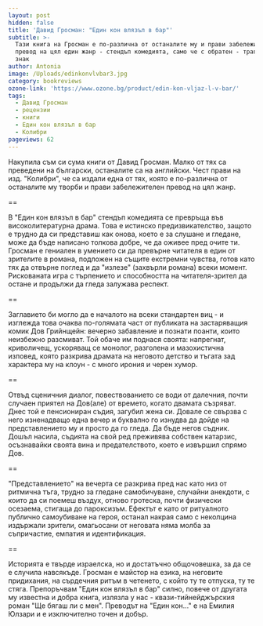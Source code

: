 ```yaml
---
layout: post
hidden: false
title: 'Давид Гросман: "Един кон влязъл в бар"'
subtitle: >-
  Тази книга на Гросман е по-различна от останалите му и прави забележителен
  превод на цял един жанр - стендъп комедията, само че с обратен - трагичен -
  знак
author: Antonia
image: /Uploads/edinkonvlvbar3.jpg
category: bookreviews
ozone-link: 'https://www.ozone.bg/product/edin-kon-vljaz-l-v-bar/'
tags:
  - Давид Гросман
  - рецензии
  - книги
  - Един кон влязъл в бар
  - Колибри
pageviews: 62
---
```

Накупила съм си сума книги от Давид Гросман. Малко от тях са преведени на български, останалите са на английски. Чест прави на изд. "Колибри", че са издали една от тях, която е по-различна от останалите му творби и прави забележителен превод на цял жанр.

\==

В "Един кон влязъл в бар" стендъп комедията се превръща във високолитературна драма. Това е истинско предизвикателство, защото е трудно да си представиш как онова, което е за слушане и гледане, може да бъде написано толкова добре, че да оживее пред очите ти. Гросман е гениален в умението си да превърне читателя в един от зрителите в романа, подложен на същите екстремни чувства, готов като тях да отвърне поглед и да "излезе" (захвърли романа) всеки момент. Рискованата игра с търпението и способността на читателя-зрител да остане и продължи да гледа залужава респект.

\==

Заглавието би могло да е началото на всеки стандартен виц - и изглежда това очаква по-голямата част от публиката на застаряващия комик Дов Грийнщейн: вечерно забавление и познати поанти, които неизбежно разсмиват. Той обаче им поднася своята: напрегнат, криволичещ, ускоряващ се монолог, разголена и мазохистична изповед, която разкрива драмата на неговото детство и тъгата зад характера му на клоун - с много ирония и черен хумор.

\==

Отвъд сценичния диалог, повествованието се води от далечния, почти случаен приятел на Дов(але) от времето, когато двамата съзряват. Днес той е пенсиониран съдия, загубил жена си. Довале се свързва с него изненадващо една вечер и буквално го изнудва да дойде на представлението му и просто да го гледа. Да бъде негов съдник. Дошъл насила, съдията на свой ред преживява собствен катарзис, осъзнавайки своята вина и предателството, което е извършил спрямо Дов.

\==

"Представлението" на вечерта се разкрива пред нас като низ от ритмична тъга, трудно за гледане самобичуване, случайни анекдоти, с които да си поемеш въздух, отново гротеска, почти физически осезаема, стигаща до пароксизъм. Ефектът е като от ритуалното публично самоубиване на героя, останал накрая само с неколцина издържали зрители, омагьосани от неговата няма молба за съпричастие, емпатия и идентификация.

\==

Историята е твърде израелска, но и достатъчно общочовешка, за да се е случила навсякъде. Гросман е майстор на езика, на неговите придихания, на сърдечния ритъм в четенето, с който ту те отпуска, ту те стяга. Препоръчвам "Един кон влязъл в бар" силно, повече от другата му известна и добра книга, излязла у нас - квази-тийнейджърския роман "Ще бягаш ли с мен". Преводът на "Един кон..." е на Емилия Юлзари и е изключително точен и добър.

